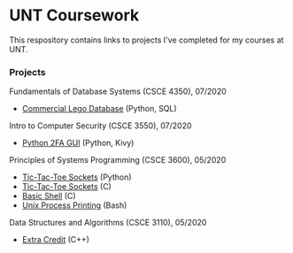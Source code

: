 # UNT Coursework
This respository contains links to projects I've completed for my courses at UNT.

### Projects
Fundamentals of Database Systems (CSCE 4350), 07/2020  
- [Commercial Lego Database](https://github.com/mattfredericksen/CSCE-4350-Lego-Project) (Python, SQL)

Intro to Computer Security (CSCE 3550), 07/2020  
- [Python 2FA GUI](https://github.com/mattfredericksen/Python_2FA_GUI) (Python, Kivy)

Principles of Systems Programming (CSCE 3600), 05/2020  
- [Tic-Tac-Toe Sockets](CSCE%203600/TicTacToeSockets-Python) (Python)
- [Tic-Tac-Toe Sockets](CSCE%203600/TicTacToeSockets-Python) (C)
- [Basic Shell](CSCE%203600/TicTacToeSockets-Python) (C)
- [Unix Process Printing](CSCE%203600/TicTacToeSockets-Python) (Bash)

Data Structures and Algorithms (CSCE 3110), 05/2020  
- [Extra Credit](CSCE%203110) (C++)
